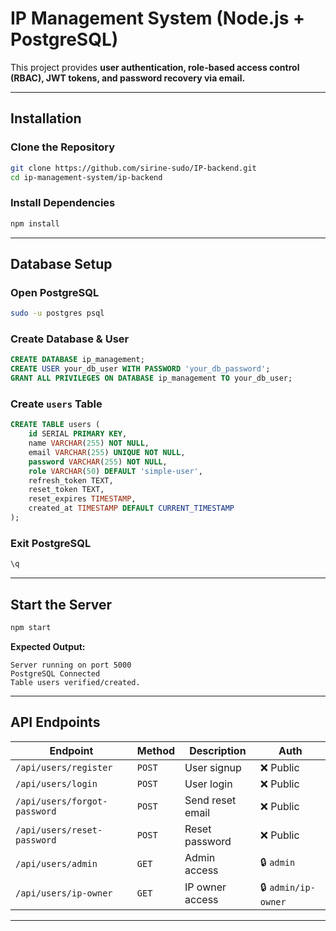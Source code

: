 #  IP Management System (Node.js + PostgreSQL)

This project provides **user authentication, role-based access control (RBAC), JWT tokens, and password recovery via email.**

---

##  Installation

###  Clone the Repository
```sh
git clone https://github.com/sirine-sudo/IP-backend.git
cd ip-management-system/ip-backend
```

###  Install Dependencies
```sh
npm install
```

---

##  Database Setup

###  Open PostgreSQL
```sh
sudo -u postgres psql
```

###  Create Database & User
```sql
CREATE DATABASE ip_management;
CREATE USER your_db_user WITH PASSWORD 'your_db_password';
GRANT ALL PRIVILEGES ON DATABASE ip_management TO your_db_user;
```

###  Create `users` Table
```sql
CREATE TABLE users (
    id SERIAL PRIMARY KEY,
    name VARCHAR(255) NOT NULL,
    email VARCHAR(255) UNIQUE NOT NULL,
    password VARCHAR(255) NOT NULL,
    role VARCHAR(50) DEFAULT 'simple-user',
    refresh_token TEXT,
    reset_token TEXT,
    reset_expires TIMESTAMP,
    created_at TIMESTAMP DEFAULT CURRENT_TIMESTAMP
);
```

###  Exit PostgreSQL
```sh
\q
```

---

##  Start the Server
```sh
npm start
```

 **Expected Output:**
```
Server running on port 5000
PostgreSQL Connected
Table users verified/created.
```

---

## API Endpoints

| **Endpoint**                 | **Method** | **Description**       | **Auth** |
|------------------------------|-----------|-----------------------|----------|
| `/api/users/register`       | `POST`    | User signup           | ❌ Public |
| `/api/users/login`          | `POST`    | User login            | ❌ Public |
| `/api/users/forgot-password` | `POST`    | Send reset email      | ❌ Public |
| `/api/users/reset-password`  | `POST`    | Reset password        | ❌ Public |
| `/api/users/admin`           | `GET`     | Admin access          | 🔒 `admin` |
| `/api/users/ip-owner`        | `GET`     | IP owner access       | 🔒 `admin/ip-owner` |

---

